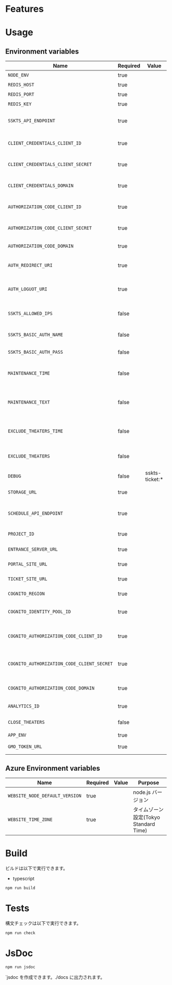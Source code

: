 # Features

# Usage

## Environment variables

| Name                                       | Required | Value           | Purpose                                  |
| ------------------------------------------ | -------- | --------------- | ---------------------------------------- |
| `NODE_ENV`                                 | true     |                 | 環境名                                   |
| `REDIS_HOST`                               | true     |                 | REDIS ホスト                             |
| `REDIS_PORT`                               | true     |                 | REDIS ポート                             |
| `REDIS_KEY`                                | true     |                 | REDIS キー                               |
| `SSKTS_API_ENDPOINT`                       | true     |                 | SSKTS API エンドポイント                 |
| `CLIENT_CREDENTIALS_CLIENT_ID`             | true     |                 | client credentials client id             |
| `CLIENT_CREDENTIALS_CLIENT_SECRET`         | true     |                 | client credentials client secret         |
| `CLIENT_CREDENTIALS_DOMAIN`                | true     |                 | client credentials domain                |
| `AUTHORIZATION_CODE_CLIENT_ID`             | true     |                 | authorization code client secret         |
| `AUTHORIZATION_CODE_CLIENT_SECRET`         | true     |                 | authorization code client secret         |
| `AUTHORIZATION_CODE_DOMAIN`                | true     |                 | authorization code domain                |
| `AUTH_REDIRECT_URI`                        | true     |                 | サインインリダイレクト URL               |
| `AUTH_LOGUOT_URI`                          | true     |                 | サインアウトリダイレクト URL             |
| `SSKTS_ALLOWED_IPS`                        | false    |                 | IP 制限 IP リスト(カンマ区切り)          |
| `SSKTS_BASIC_AUTH_NAME`                    | false    |                 | ベーシック認証 ID                        |
| `SSKTS_BASIC_AUTH_PASS`                    | false    |                 | ベーシック認証 PASS                      |
| `MAINTENANCE_TIME`                         | false    |                 | メンテナンス期間(カンマ区切り)           |
| `MAINTENANCE_TEXT`                         | false    |                 | メンテナンス文言(BASE64 エンコード)      |
| `EXCLUDE_THEATERS_TIME`                    | false    |                 | 除外劇場設定期間(カンマ区切り)           |
| `EXCLUDE_THEATERS`                         | false    |                 | 除外劇場コード(カンマ区切り)             |
| `DEBUG`                                    | false    | sskts-ticket:\* | デバッグ                                 |
| `STORAGE_URL`                              | true     |                 | 外部ストレージ URL                       |
| `SCHEDULE_API_ENDPOINT`                    | true     |                 | スケジュール API エンドポイント          |
| `PROJECT_ID`                               | true     |                 | プロジェクト ID                          |
| `ENTRANCE_SERVER_URL`                      | true     |                 | ENTRANCE SERVER URL                      |
| `PORTAL_SITE_URL`                          | true     |                 | PORTAL SITE URL                          |
| `TICKET_SITE_URL`                          | true     |                 | TICKET SITE URL                          |
| `COGNITO_REGION`                           | true     |                 | cognito region                           |
| `COGNITO_IDENTITY_POOL_ID`                 | true     |                 | cognito identity pool id                 |
| `COGNITO_AUTHORIZATION_CODE_CLIENT_ID`     | true     |                 | cognito authorization code client secret |
| `COGNITO_AUTHORIZATION_CODE_CLIENT_SECRET` | true     |                 | cognito authorization code client secret |
| `COGNITO_AUTHORIZATION_CODE_DOMAIN`        | true     |                 | cognito authorization code domain        |
| `ANALYTICS_ID`                             | true     |                 | ANALYTICS ID                             |
| `CLOSE_THEATERS`                           | false    |                 | 閉館済み施設コード                       |
| `APP_ENV`                                  | true     |                 | APP ENV                                  |
| `GMO_TOKEN_URL`                            | true     |                 | GMO TOKEN URL                            |

## Azure Environment variables

| Name                           | Required | Value | Purpose                               |
| ------------------------------ | -------- | ----- | ------------------------------------- |
| `WEBSITE_NODE_DEFAULT_VERSION` | true     |       | node.js バージョン                    |
| `WEBSITE_TIME_ZONE`            | true     |       | タイムゾーン設定(Tokyo Standard Time) |

# Build

ビルドは以下で実行できます。

-   typescript

```shell
npm run build
```

# Tests

構文チェックは以下で実行できます。

```shell
npm run check
```

# JsDoc

```shell
npm run jsdoc
```

`jsdoc を作成できます。./docs に出力されます。
